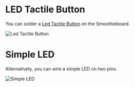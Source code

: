 
# LED Tactile Button

You can solder a [Led Tactile Button](https://www.sparkfun.com/products/10442) on the Smoothieboard.

![Led Tactile Button](images/led-tactile-button.png)

# Simple LED

Alternatively, you can wire a simple LED on two pins.

![Simple LED](images/simple-led.png)
